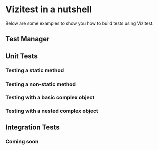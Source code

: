 # Vizitest in a nutshell

Below are some examples to show you how to build tests using Vizitest.

## Test Manager



## Unit Tests

### Testing a static method



### Testing a non-static method



### Testing with a basic complex object 


### Testing with a nested complex object


## Integration Tests

### Coming soon